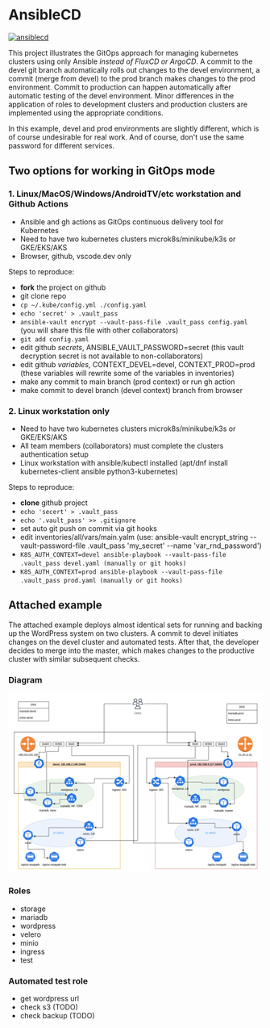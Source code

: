 # AnsibleCD

[![ansiblecd](https://github.com/skosachiov/ansiblecd/actions/workflows/main.yml/badge.svg)](https://github.com/skosachiov/ansiblecd/actions/workflows/main.yml)

This project illustrates the GitOps approach for managing kubernetes clusters using only Ansible *instead of FluxCD or ArgoCD*. A commit to the devel git branch automatically rolls out changes to the devel environment, a commit (merge from devel) to the prod branch makes changes to the prod environment. Commit to production can happen automatically after automatic testing of the devel environment. Minor differences in the application of roles to development clusters and production clusters are implemented using the appropriate conditions.

In this example, devel and prod environments are slightly different, which is of course undesirable for real work. And of course, don't use the same password for different services.

## Two options for working in GitOps mode

### 1. Linux/MacOS/Windows/AndroidTV/etc workstation and Github Actions

- Ansible and gh actions as GitOps continuous delivery tool for Kubernetes
- Need to have two kubernetes clusters microk8s/minikube/k3s or GKE/EKS/AKS
- Browser, github, vscode.dev only

Steps to reproduce:

- **fork** the project on github
- git clone repo
- `cp ~/.kube/config.yml ./config.yaml`
- `echo 'secret' > .vault_pass`
- `ansible-vault encrypt --vault-pass-file .vault_pass config.yaml` (you will share this file with other collaborators)
- `git add config.yaml`
- edit github *secrets*, ANSIBLE_VAULT_PASSWORD=secret (this vault decryption secret is not available to non-collaborators)
- edit github *variables*, CONTEXT_DEVEL=devel, CONTEXT_PROD=prod (these variables will rewrite some of the variables in inventories)
- make any commit to main branch (prod context) or run gh action
- make commit to devel branch (devel context) branch from browser

### 2. Linux workstation only

- Need to have two kubernetes clusters microk8s/minikube/k3s or GKE/EKS/AKS
- All team members (collaborators) must complete the clusters authentication setup
- Linux workstation with ansible/kubectl installed (apt/dnf install kubernetes-client ansible python3-kubernetes)

Steps to reproduce:

- **clone** github project
- `echo 'secert' > .vault_pass`
- `echo '.vault_pass' >> .gitignore`
- set auto git push on commit via git hooks
- edit inventories/all/vars/main.yalm (use: ansible-vault encrypt_string --vault-password-file .vault_pass 'my_secret' --name 'var_rnd_password')
- `K8S_AUTH_CONTEXT=devel ansible-playbook --vault-pass-file .vault_pass devel.yaml (manually or git hooks)`
- `K8S_AUTH_CONTEXT=prod ansible-playbook --vault-pass-file .vault_pass prod.yaml (manually or git hooks)`

## Attached example

The attached example deploys almost identical sets for running and backing up the WordPress system on two clusters. A commit to devel initiates changes on the devel cluster and automated tests. After that, the developer decides to merge into the master, which makes changes to the productive cluster with similar subsequent checks.

### Diagram

![diagram](./ansiblecd.png)

### Roles

- storage
- mariadb
- wordpress
- velero
- minio
- ingress
- test

### Automated test role

- get wordpress url
- check s3 (TODO)
- check backup (TODO)
